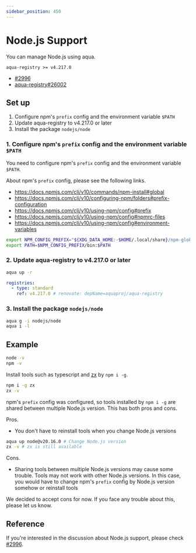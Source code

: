 ```yaml
---
sidebar_position: 450
---
```


# Node.js Support

You can manage Node.js using aqua.

`aqua-registry >= v4.217.0`

- [#2996](https://github.com/aquaproj/aqua/issues/2996)
- [aqua-registry#26002](https://github.com/aquaproj/aqua-registry/pull/26002)

## Set up

1. Configure npm's `prefix` config and the environment variable `$PATH`
1. Update aqua-registry to v4.217.0 or later
1. Install the package `nodejs/node`

### 1. Configure npm's `prefix` config and the environment variable `$PATH`

You need to configure npm's `prefix` config and the environment variable `$PATH`.

About npm's `prefix` config, please see the following links.

- https://docs.npmjs.com/cli/v10/commands/npm-install#global
- https://docs.npmjs.com/cli/v10/configuring-npm/folders#prefix-configuration
- https://docs.npmjs.com/cli/v10/using-npm/config#prefix
- https://docs.npmjs.com/cli/v10/using-npm/config#npmrc-files
- https://docs.npmjs.com/cli/v10/using-npm/config#environment-variables

```sh
export NPM_CONFIG_PREFIX="${XDG_DATA_HOME:-$HOME/.local/share}/npm-global" # You can change the path freely
export PATH=$NPM_CONFIG_PREFIX/bin:$PATH
```

### 2. Update aqua-registry to v4.217.0 or later

```sh
aqua up -r
```

```yaml
registries:
  - type: standard
    ref: v4.217.0 # renovate: depName=aquaproj/aqua-registry
```

### 3. Install the package `nodejs/node`

```sh
aqua g -i nodejs/node
aqua i -l
```

## Example

```sh
node -v
npm -v
```

Install tools such as typescript and [zx](https://github.com/google/zx) by `npm i -g`.

```sh
npm i -g zx
zx -v
```

npm's `prefix` config was configured, so tools installed by `npm i -g` are shared between multiple Node.js version.
This has both pros and cons.

Pros.

- You don't have to reinstall tools when you change Node.js versions

```sh
aqua up node@v20.16.0 # Change Node.js version
zx -v # zx is still available
```

Cons.

- Sharing tools between multiple Node.js versions may cause some trouble. Tools may not work with other Node.js versions. In this case, you would have to change npm's `prefix` config by Node.js version somehow or reinstall tools

We decided to accept cons for now.
If you face any trouble about this, please let us know.

## Reference

If you're interested in the discussion about Node.js support, please check [#2996](https://github.com/aquaproj/aqua/issues/2996).
